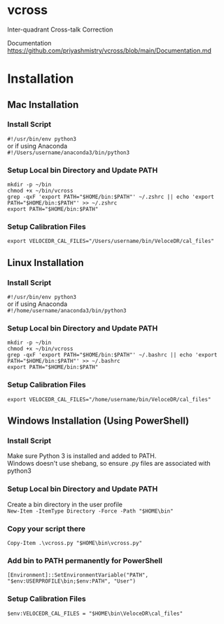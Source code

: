 # vcross
Inter-quadrant Cross-talk Correction

Documentation  
https://github.com/priyashmistry/vcross/blob/main/Documentation.md

# Installation

## Mac Installation
### Install Script
`#!/usr/bin/env python3`  
or if using Anaconda  
`#!/Users/username/anaconda3/bin/python3`

### Setup Local bin Directory and Update PATH
`mkdir -p ~/bin`  
`chmod +x ~/bin/vcross`  
`grep -qxF 'export PATH="$HOME/bin:$PATH"' ~/.zshrc || echo 'export PATH="$HOME/bin:$PATH"' >> ~/.zshrc`  
`export PATH="$HOME/bin:$PATH"`  

### Setup Calibration Files
`export VELOCEDR_CAL_FILES="/Users/username/bin/VeloceDR/cal_files"`

## Linux Installation
### Install Script
`#!/usr/bin/env python3`  
or if using Anaconda  
`#!/home/username/anaconda3/bin/python3`

### Setup Local bin Directory and Update PATH
`mkdir -p ~/bin`  
`chmod +x ~/bin/vcross`  
`grep -qxF 'export PATH="$HOME/bin:$PATH"' ~/.bashrc || echo 'export PATH="$HOME/bin:$PATH"' >> ~/.bashrc`  
`export PATH="$HOME/bin:$PATH"`  

### Setup Calibration Files
`export VELOCEDR_CAL_FILES="/home/username/bin/VeloceDR/cal_files"`

## Windows Installation (Using PowerShell)
### Install Script
Make sure Python 3 is installed and added to PATH.  
Windows doesn't use shebang, so ensure .py files are associated with python3  

### Setup Local bin Directory and Update PATH
Create a bin directory in the user profile  
`New-Item -ItemType Directory -Force -Path "$HOME\bin"`

### Copy your script there
`Copy-Item .\vcross.py "$HOME\bin\vcross.py"`

### Add bin to PATH permanently for PowerShell
`[Environment]::SetEnvironmentVariable("PATH", "$env:USERPROFILE\bin;$env:PATH", "User")`

### Setup Calibration Files
`$env:VELOCEDR_CAL_FILES = "$HOME\bin\VeloceDR\cal_files"`
